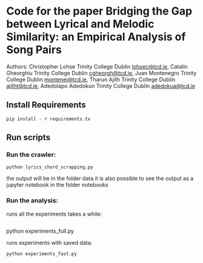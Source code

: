 # Code for the paper Bridging the Gap between Lyrical and Melodic Similarity: an Empirical Analysis of Song Pairs

Authors: Christopher Lohse
Trinity College Dublin
lohsec@tcd.ie, 
Catalin Gheorghiu
Trinity College Dublin
cgheorgh@tcd.ie, 
Juan Montenegro
Trinity College Dublin
montenej@tcd.ie, 
Tharun Ajith
Trinity College Dublin
ajitht@tcd.ie, 
Adedolapo Adedokun
Trinity College Dublin
adedokua@tcd.ie

## Install Requirements 
````
pip install - r requirements.tx
````

## Run scripts


### Run the crawler:

````
python lyrics_chord_scrapping.py
````

the output will be in the folder data
it is also possible to see the output as a jupyter notebook in the folder notebooks


### Run the analysis:

runs all the experiments takes a while:
````

````
python experiments_full.py 

runs experiments with saved data:

````
python experiments_fast.py 
````












